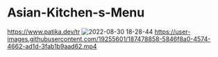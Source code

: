 # Asian-Kitchen-s-Menu
https://www.patika.dev/tr
![2022-08-30 18-28-44](https://user-images.githubusercontent.com/19255601/187478867-529b8b36-59c4-4e2f-9513-4ecf681def03.gif)
https://user-images.githubusercontent.com/19255601/187478858-5846f8a0-4574-4662-ad1d-3fab1b9aad62.mp4

